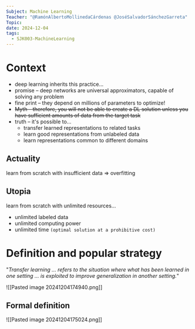 ```yaml
---
Subject: Machine Learning
Teacher: "@RamónAlbertoMollinedaCárdenas @JoséSalvadorSánchezGarreta"
Topic: 
date: 2024-12-04
tags:
  - SJK003-MachineLearning
---
```

# Context

- deep learning inherits this practice… 
- promise – deep networks are universal approximators, capable of solving any problem 
- fine print – they depend on millions of parameters to optimize! 
- <s>Myth – therefore, you will not be able to create a DL solution unless you have sufficient amounts of data from the target task</s>
- truth – it's possible to… 
	- transfer learned representations to related tasks 
	- learn good representations from unlabeled data 
	- learn representations common to different domains


## Actuality

learn from scratch with insufficient data => overfitting

## Utopia
learn from scratch with unlimited resources… 
- unlimited labeled data 
- unlimited computing power 
- unlimited time 
`(optimal solution at a prohibitive cost)`


# Definition and popular strategy

"*Transfer learning … refers to the situation where what has been learned in one setting … is exploited to improve generalization in another setting.*"

![[Pasted image 20241204174940.png]]

## Formal definition

![[Pasted image 20241204175024.png]]